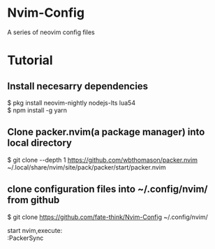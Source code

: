 # Nvim-Config
A series of neovim config files

# Tutorial

## Install necesarry dependencies
$ pkg install neovim-nightly nodejs-lts lua54  
$ npm install -g yarn

## Clone packer.nvim(a package manager) into local directory
$ git clone --depth 1 https://github.com/wbthomason/packer.nvim ~/.local/share/nvim/site/pack/packer/start/packer.nvim

## clone configuration files into ~/.config/nvim/ from github
$ git clone https://github.com/fate-think/Nvim-Config ~/.config/nvim/

start nvim,execute:  
:PackerSync
